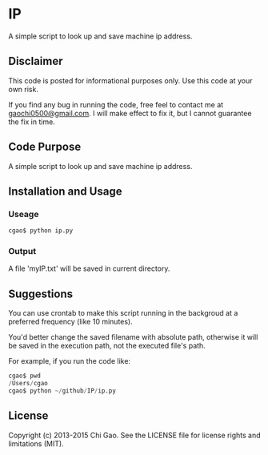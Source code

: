 # IP
A simple script to look up and save machine ip address.


## Disclaimer
This code is posted for informational purposes only. Use this code at your own risk.

If you find any bug in running the code, free feel to contact me at gaochi0500@gmail.com. I will make effect to fix it, but I cannot guarantee the fix in time. 

## Code Purpose

A simple script to look up and save machine ip address.


## Installation and Usage

### Useage
```python
cgao$ python ip.py 
```
### Output
A file 'myIP.txt' will be saved in current directory.


## Suggestions

You can use crontab to make this script running in the backgroud at a preferred frequency (like 10 minutes).

You'd better change the saved filename with absolute path, otherwise it will be saved in the execution path, not the executed file's path.

For example, if you run the code like:
```python
cgao$ pwd
/Users/cgao
cgao$ python ~/github/IP/ip.py 
```

## License

Copyright (c) 2013-2015 Chi Gao. See the LICENSE file for license rights and limitations (MIT).
